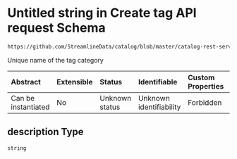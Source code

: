 # Untitled string in Create tag API request Schema

```txt
https://github.com/StreamlineData/catalog/blob/master/catalog-rest-service/src/main/resources/json/schema/api/tags/createTag.json#/properties/description
```

Unique name of the tag category

| Abstract            | Extensible | Status         | Identifiable            | Custom Properties | Additional Properties | Access Restrictions | Defined In                                                               |
| :------------------ | :--------- | :------------- | :---------------------- | :---------------- | :-------------------- | :------------------ | :----------------------------------------------------------------------- |
| Can be instantiated | No         | Unknown status | Unknown identifiability | Forbidden         | Allowed               | none                | [createTag.json*](../out/api/tags/createTag.json "open original schema") |

## description Type

`string`

